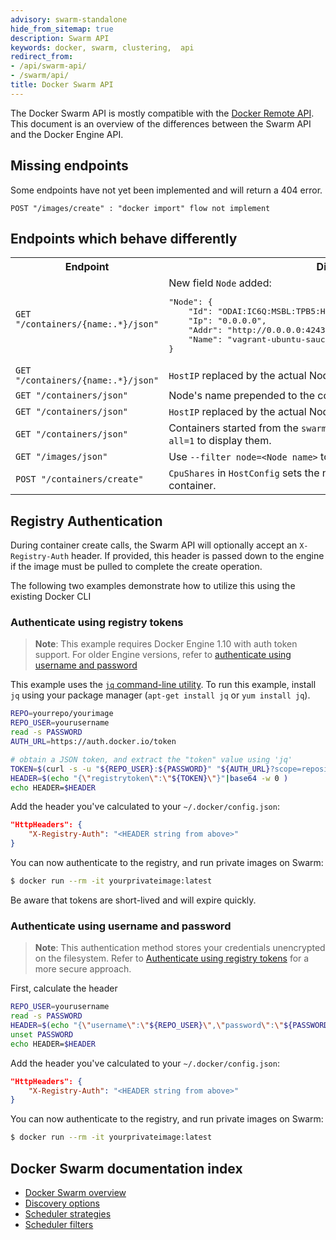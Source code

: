 ```yaml
---
advisory: swarm-standalone
hide_from_sitemap: true
description: Swarm API
keywords: docker, swarm, clustering,  api
redirect_from:
- /api/swarm-api/
- /swarm/api/
title: Docker Swarm API
---
```


The Docker Swarm API is mostly compatible with the
[Docker Remote API](/engine/api/index.md). This
document is an overview of the differences between the Swarm API and the Docker
Engine API.

## Missing endpoints

Some endpoints have not yet been implemented and will return a 404 error.

```
POST "/images/create" : "docker import" flow not implement
```

## Endpoints which behave differently

<table>
    <tr>
        <th>Endpoint</th>
        <th>Differences</th>
    </tr>
    <tr>
        <td>
            <code>GET "/containers/{name:.*}/json"</code>
        </td>
        <td>
            New field <code>Node</code> added:<br />
<pre>
"Node": {
    "Id": "ODAI:IC6Q:MSBL:TPB5:HIEE:6IKC:VCAM:QRNH:PRGX:ERZT:OK46:PMFX",
    "Ip": "0.0.0.0",
    "Addr": "http://0.0.0.0:4243",
    "Name": "vagrant-ubuntu-saucy-64"
}
</pre>
        </td>
    </tr>
    <tr>
        <td>
            <code>GET "/containers/{name:.*}/json"</code>
        </td>
        <td>
            <code>HostIP</code> replaced by the actual Node's IP if <code>HostIP</code> is <code>0.0.0.0</code>
        </td>
    </tr>
    <tr>
        <td>
            <code>GET "/containers/json"</code>
        </td>
        <td>
            Node's name prepended to the container name.
        </td>
    </tr>
    <tr>
        <td>
            <code>GET "/containers/json"</code>
        </td>
        <td>
            <code>HostIP</code> replaced by the actual Node's IP if <code>HostIP</code> is <code>0.0.0.0</code>
        </td>
    </tr>
    <tr>
        <td>
            <code>GET "/containers/json"</code>
        </td>
        <td>
            Containers started from the <code>swarm</code> official image are hidden by default, use <code>all=1</code> to display them.
        </td>
    </tr>
    <tr>
        <td>
            <code>GET "/images/json"</code>
        </td>
        <td>
            Use <code>--filter node=&lt;Node name&gt;</code> to show images of the specific node.
        </td>
    </tr>
    <tr>
        <td>
            <code>POST "/containers/create"</code>
        </td>
        <td>
            <code>CpuShares</code> in <code>HostConfig</code> sets the number of CPU cores allocated to the container.
        </td>
    </tr>
</table>

## Registry Authentication

During container create calls, the Swarm API will optionally accept an `X-Registry-Auth` header.
If provided, this header is passed down to the engine if the image must be pulled
to complete the create operation.

The following two examples demonstrate how to utilize this using the existing Docker CLI

### Authenticate using registry tokens

> **Note**:
> This example requires Docker Engine 1.10 with auth token support.
> For older Engine versions, refer to [authenticate using username and
> password](swarm-api.md#authenticate-using-username-and-password)

This example uses the [`jq` command-line utility](https://stedolan.github.io/jq/).
To run this example, install `jq` using your package manager (`apt-get install jq` or `yum install jq`).

```bash
REPO=yourrepo/yourimage
REPO_USER=yourusername
read -s PASSWORD
AUTH_URL=https://auth.docker.io/token

# obtain a JSON token, and extract the "token" value using 'jq'
TOKEN=$(curl -s -u "${REPO_USER}:${PASSWORD}" "${AUTH_URL}?scope=repository:${REPO}:pull&service=registry.docker.io" | jq -r ".token")
HEADER=$(echo "{\"registrytoken\":\"${TOKEN}\"}"|base64 -w 0 )
echo HEADER=$HEADER
```

Add the header you've calculated to your `~/.docker/config.json`:

```json
"HttpHeaders": {
    "X-Registry-Auth": "<HEADER string from above>"
}
```

You can now authenticate to the registry, and run private images on Swarm:

```bash
$ docker run --rm -it yourprivateimage:latest
```


Be aware that tokens are short-lived and will expire quickly.


### Authenticate using username and password

> **Note**:
> This authentication method stores your credentials unencrypted
> on the filesystem. Refer to [Authenticate using registry tokens](swarm-api.md#authenticate-using-registry-tokens)
> for a more secure approach.


First, calculate the header

```bash
REPO_USER=yourusername
read -s PASSWORD
HEADER=$(echo "{\"username\":\"${REPO_USER}\",\"password\":\"${PASSWORD}\"}" | base64 -w 0 )
unset PASSWORD
echo HEADER=$HEADER
```

Add the header you've calculated to your `~/.docker/config.json`:

```json
"HttpHeaders": {
    "X-Registry-Auth": "<HEADER string from above>"
}
```

You can now authenticate to the registry, and run private images on Swarm:

```bash
$ docker run --rm -it yourprivateimage:latest
```



## Docker Swarm documentation index

- [Docker Swarm overview](/swarm/)
- [Discovery options](/swarm/discovery/)
- [Scheduler strategies](/swarm/scheduler/strategy/)
- [Scheduler filters](/swarm/scheduler/filter/)
